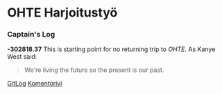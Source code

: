 # OHTE Harjoitustyö

### Captain's Log
**-302818.37** This is starting point for no returning trip to _OHTE_.
As Kanye West said:
> We're living the future so
> the present is our past. 

[GitLog](https://github.com/Vauhkonen/ot-harjoitustyo/blob/master/laskarit/viikko1/gitlog.txt)
[Komentorivi](https://github.com/Vauhkonen/ot-harjoitustyo/blob/master/laskarit/viikko1/komentorivi.txt)
